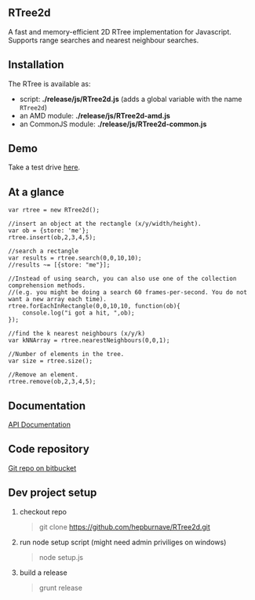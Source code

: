 RTree2d
-------

A fast and memory-efficient 2D RTree implementation for Javascript. Supports range searches and nearest neighbour searches.

## Installation

The RTree is available as:
- script: **./release/js/RTree2d.js** (adds a global variable with the name `RTree2d`)
- an AMD module: **./release/js/RTree2d-amd.js**
- an CommonJS module: **./release/js/RTree2d-common.js**

## Demo

Take a test drive [here](http://rtree2d.hepburnave.com).

## At a glance

    var rtree = new RTree2d();

    //insert an object at the rectangle (x/y/width/height).
    var ob = {store: 'me'};
    rtree.insert(ob,2,3,4,5);

    //search a rectangle
    var results = rtree.search(0,0,10,10);
    //results ~= [{store: "me"}];

    //Instead of using search, you can also use one of the collection comprehension methods.
    //(e.g. you might be doing a search 60 frames-per-second. You do not want a new array each time).
    rtree.forEachInRectangle(0,0,10,10, function(ob){
        console.log("i got a hit, ",ob);
    });

    //find the k nearest neighbours (x/y/k)
    var kNNArray = rtree.nearestNeighbours(0,0,1);

    //Number of elements in the tree.
    var size = rtree.size();

    //Remove an element.
    rtree.remove(ob,2,3,4,5);


## Documentation

[API Documentation](http://rtree2d.hepburnave.com/jsdoc/)

## Code repository

[Git repo on bitbucket](https://github.com/hepburnave/RTree2d)

## Dev project setup

1) checkout repo

    > git clone https://github.com/hepburnave/RTree2d.git

2) run node setup script (might need admin priviliges on windows)

    > node setup.js

3) build a release

    > grunt release

